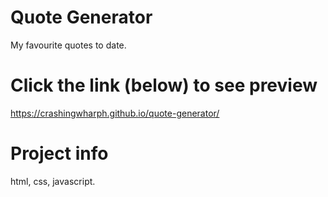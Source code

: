 # Quote Generator
My favourite quotes to date.

# Click the link (below) to see preview
https://crashingwharph.github.io/quote-generator/

# Project info
html, css, javascript.
